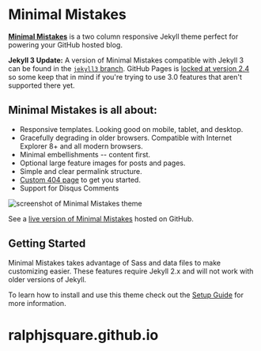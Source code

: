 # Minimal Mistakes

**[Minimal Mistakes](http://mmistakes.github.io/minimal-mistakes)** is a two column responsive Jekyll theme perfect for powering your GitHub hosted blog.

**Jekyll 3 Update:** A version of Minimal Mistakes compatible with Jekyll 3 can be found in the [`jekyll3` branch](https://github.com/mmistakes/minimal-mistakes/tree/jekyll3). GitHub Pages is [locked at version 2.4](https://pages.github.com/versions/) so some keep that in mind if you're trying to use 3.0 features that aren't supported there yet.

## Minimal Mistakes is all about:

* Responsive templates. Looking good on mobile, tablet, and desktop.
* Gracefully degrading in older browsers. Compatible with Internet Explorer 8+ and all modern browsers.
* Minimal embellishments -- content first.
* Optional large feature images for posts and pages.
* Simple and clear permalink structure.
* [Custom 404 page](http://mmistakes.github.io/minimal-mistakes/404.html) to get you started.
* Support for Disqus Comments

![screenshot of Minimal Mistakes theme](http://mmistakes.github.io/minimal-mistakes/images/mm-theme-post-600.jpg)

See a [live version of Minimal Mistakes](http://mmistakes.github.io/minimal-mistakes/) hosted on GitHub.

## Getting Started

Minimal Mistakes takes advantage of Sass and data files to make customizing easier. These features require Jekyll 2.x and will not work with older versions of Jekyll.

To learn how to install and use this theme check out the [Setup Guide](http://mmistakes.github.io/minimal-mistakes/theme-setup/) for more information.
# ralphjsquare.github.io
